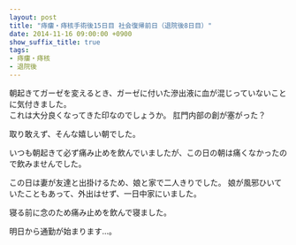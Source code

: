 ```yaml
---
layout: post
title: "痔瘻・痔核手術後15日目 社会復帰前日（退院後8日目）"
date: 2014-11-16 09:00:00 +0900
show_suffix_title: true
tags:
- 痔瘻・痔核
- 退院後
---
```


朝起きてガーゼを変えるとき、ガーゼに付いた滲出液に血が混じっていないことに気付きました。  
これは大分良くなってきた印なのでしょうか。 肛門内部の創が塞がった？

取り敢えず、そんな嬉しい朝でした。

いつも朝起きて必ず痛み止めを飲んでいましたが、この日の朝は痛くなかったので飲みませんでした。

この日は妻が友達と出掛けるため、娘と家で二人きりでした。 娘が風邪ひいていたこともあって、外出はせず、一日中家にいました。

寝る前に念のため痛み止めを飲んで寝ました。

明日から通勤が始まります…。
